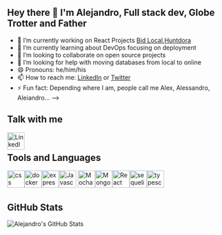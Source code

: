 ## Hey there 👋 I'm Alejandro, Full stack dev, Globe Trotter and Father

- 🔭 I’m currently working on React Projects [Bid Local](https://github.com/Snugles/bid-local),[Huntdora](https://github.com/serendatapy/huntdora)
- 🌱 I’m currently learning about DevOps focusing on deployment
- 👯 I’m looking to collaborate on open source projects
- 🤔 I’m looking for help with moving databases from local to online
- 😄 Pronouns: he/him/his
- 📫 How to reach me: [LinkedIn](https://www.linkedin.com/in/alejandro-rene-valdivia/) or [Twitter](https://twitter.com/serendatapy)
- ⚡ Fun fact: Depending where I am, people call me Alex, Alessandro, Aleiandro...
-->
## Talk with me
[<img align="left" img height="40" alt="LinkedIn Profile" src="https://cdn.jsdelivr.net/npm/simple-icons@v3/icons/linkedin.svg" />](https://www.linkedin.com/in/alejandro-rene-valdivia/)
<br>
## Tools and Languages

<img height="40" alt="css" src="https://raw.githubusercontent.com/serendatapy/serendatapy/main/assets/css3-original.svg"><img height="40" alt="docker" src="https://raw.githubusercontent.com/serendatapy/serendatapy/main/assets/docker-original.svg"><img height="40" alt="express" src="https://raw.githubusercontent.com/serendatapy/serendatapy/main/assets/express-original.svg"><img height="40" alt="Javascript" src="https://raw.githubusercontent.com/serendatapy/serendatapy/main/assets/javascript.svg">
<img height="40" alt="Mocha" src="https://raw.githubusercontent.com/serendatapy/serendatapy/main/assets/mocha-plain.svg"><img height="40" alt="MongoDb" src="https://raw.githubusercontent.com/serendatapy/serendatapy/main/assets/mongodb-original.svg"><img height="40" alt="React" src="https://raw.githubusercontent.com/serendatapy/serendatapy/main/assets/react-original.svg"><img height="40" alt="sequelize" src="https://raw.githubusercontent.com/serendatapy/serendatapy/main/assets/sequelize-original.svg"><img height="40" alt="typescript" src="https://raw.githubusercontent.com/serendatapy/serendatapy/main/assets/typescript.svg">



## GitHub Stats


![Alejandro's GitHub Stats](https://github-readme-stats.vercel.app/api?username=serendatapy&show_icons=true)
